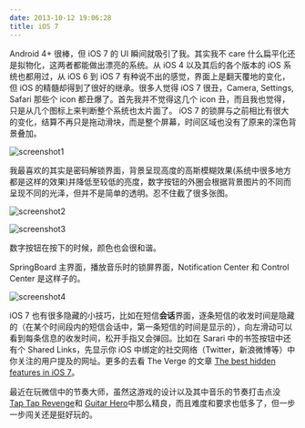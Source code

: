 ```yaml
---
date: 2013-10-12 19:06:28
title: iOS 7
---
```


Android 4+ 很棒，但 iOS 7 的 UI 瞬间就吸引了我。其实我不 care 什么扁平化还是拟物化，这两者都能做出漂亮的系统。从 iOS 4 以及其后的各个版本的 iOS 系统也都用过，从 iOS 6 到 iOS 7 有种说不出的感觉，界面上是翻天覆地的变化，但 iOS 的精髓却得到了很好的继承。很多人觉得 iOS 7 很丑，Camera, Settings, Safari 那些个 icon 都丑爆了。首先我并不觉得这几个 icon 丑，而且我也觉得，只是从几个图标上来判断整个系统也太片面了。
iOS 7 的锁屏与之前相比有很大的变化，结算不再只是拖动滑块，而是整个屏幕，时间区域也没有了原来的深色背景叠加。

![screenshot1][]

我最喜欢的其实是密码解锁界面，背景呈现高度的高斯模糊效果(系统中很多地方都是这样的效果)并降低至较低的亮度，数字按钮的外圈会根据背景图片的不同而呈现不同的光泽，但并不是简单的透明。忍不住截了很多张图。

<!--more--> 

![screenshot2][]

![screenshot3][]

数字按钮在按下的时候，颜色也会很和谐。

SpringBoard 主界面，播放音乐时的锁屏界面，Notification Center 和 Control Center 是这样子的。

![screenshot4][]

[screenshot1]: https://me-1254133903.file.myqcloud.com/201310/screenshot1.jpg
[screenshot2]: https://me-1254133903.file.myqcloud.com/201310/screenshot2.jpg
[screenshot3]: https://me-1254133903.file.myqcloud.com/201310/screenshot3.jpg
[screenshot4]: https://me-1254133903.file.myqcloud.com/201310/screenshot4.jpg

iOS 7 也有很多隐藏的小技巧，比如在短信**会话**界面，逐条短信的收发时间是隐藏的（在某个时间段内的短信会话中，第一条短信的时间是显示的），向左滑动可以看到每条信息的收发时间，松开手指又会弹回。比如在 Sarari 中的书签按钮中还有个 Shared Links，先显示你 iOS 中绑定的社交网络（Twitter，新浪微博等）中你关注的用户提及的网址。更多的去看 The Verge 的文章 [The best hidden features in iOS 7](http://www.theverge.com/2013/9/18/4741412/the-best-hidden-features-in-ios-7)。

最近在玩微信中的节奏大师，虽然这游戏的设计以及其中音乐的节奏打击点没 [Tap Tap Revenge][]和 [Guitar Hero][]中那么精良，而且难度和要求也低多了，但一步一步闯关还是挺好玩的。

[Tap Tap Revenge]: https://itunes.apple.com/cn/app/tap-tap-revenge-4/id405373266?mt=8
[Guitar Hero]: https://itunes.apple.com/us/app/guitar-hero/id374801345?mt=8
